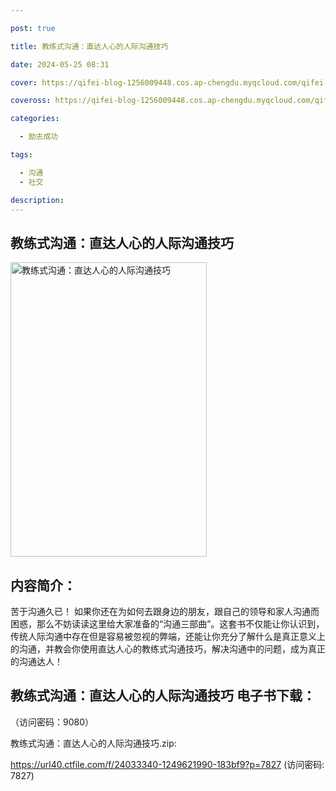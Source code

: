 ```yaml
---

post: true

title: 教练式沟通：直达人心的人际沟通技巧

date: 2024-05-25 08:31

cover: https://qifei-blog-1256009448.cos.ap-chengdu.myqcloud.com/qifei-blog/6600d6229f345e8d0367d217.jpg

coveross: https://qifei-blog-1256009448.cos.ap-chengdu.myqcloud.com/qifei-blog/6600d6229f345e8d0367d217.jpg

categories:

  - 励志成功

tags:

  - 沟通
  - 社交

description:
---
```


##  教练式沟通：直达人心的人际沟通技巧

<img alt="教练式沟通：直达人心的人际沟通技巧 " class="aligncenter loaded" data-was-processed="true" decoding="async" fetchpriority="high" height="471" src="https://qifei-blog-1256009448.cos.ap-chengdu.myqcloud.com/qifei-blog/6600d6229f345e8d0367d217.jpg " style="cursor: zoom-in;" width="314"/>

## 内容简介：

苦于沟通久已！ 如果你还在为如何去跟身边的朋友，跟自己的领导和家人沟通而困惑，那么不妨读读这里给大家准备的“沟通三部曲”。这套书不仅能让你认识到，传统人际沟通中存在但是容易被忽视的弊端，还能让你充分了解什么是真正意义上的沟通，并教会你使用直达人心的教练式沟通技巧，解决沟通中的问题，成为真正的沟通达人！

## 教练式沟通：直达人心的人际沟通技巧 电子书下载：

 （访问密码：9080）

教练式沟通：直达人心的人际沟通技巧.zip: 

https://url40.ctfile.com/f/24033340-1249621990-183bf9?p=7827 (访问密码: 7827)
